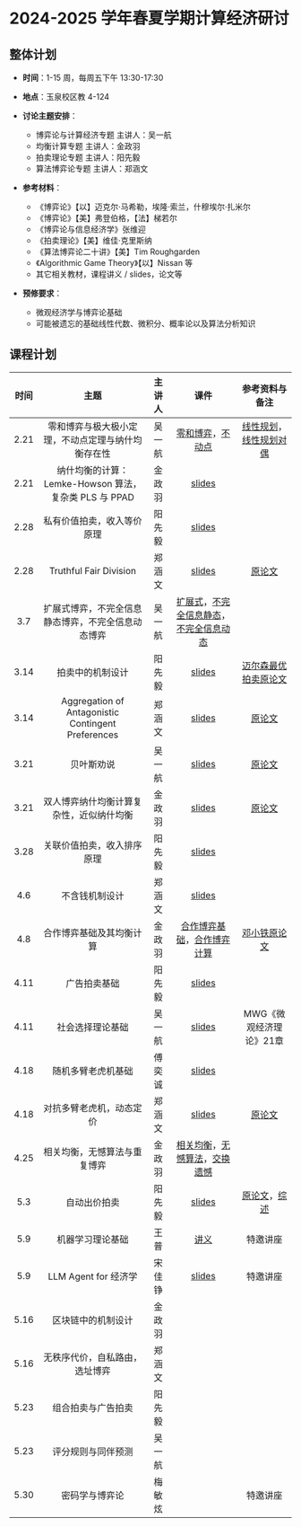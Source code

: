 # 2024-2025 学年春夏学期计算经济研讨

## 整体计划

- **时间**：1-15 周，每周五下午 13:30-17:30

- **地点**：玉泉校区教 4-124

- **讨论主题安排**：
    - 博弈论与计算经济专题 主讲人：吴一航
    - 均衡计算专题 主讲人：金政羽
    - 拍卖理论专题 主讲人：阳先毅
    - 算法博弈论专题 主讲人：郑涵文

- **参考材料**：

    - 《博弈论》【以】迈克尔·马希勒，埃隆·索兰，什穆埃尔·扎米尔
    - 《博弈论》【美】弗登伯格，【法】梯若尔
    - 《博弈论与信息经济学》张维迎
    - 《拍卖理论》【美】维佳·克里斯纳
    - 《算法博弈论二十讲》【美】Tim Roughgarden
    - 《Algorithmic Game Theory》【以】Nissan 等
    - 其它相关教材，课程讲义 / slides，论文等

- **预修要求**：
    - 微观经济学与博弈论基础
    - 可能被遗忘的基础线性代数、微积分、概率论以及算法分析知识

## 课程计划

| 时间 | 主题 | 主讲人 | 课件 | 参考资料与备注 |
| :---: | :----: | :---: | :---: | :---: |
| 2.21 | 零和博弈与极大极小定理，不动点定理与纳什均衡存在性 | 吴一航 | [零和博弈](25sp/25sp-lec1-zero.pdf)，[不动点](25sp/25sp-lec2-ne.pdf) | [线性规划](25sp/lec1-LP-haifeng.pdf)，[线性规划对偶](25sp/lec1-duality-haifeng.pdf) |
| 2.21 | 纳什均衡的计算：Lemke-Howson 算法，复杂类 PLS 与 PPAD | 金政羽 | [slides](25sp/ne_complexity01.pdf) |  |
| 2.28 | 私有价值拍卖，收入等价原理 | 阳先毅 | [slides](25sp/Auction_theory_1.pdf) |  |
| 2.28 | Truthful Fair Division | 郑涵文 | [slides](25sp/25sp-01-fair_division1.pdf) | [原论文](25sp/On%20Existence%20of%20Truthful%20Fair%20Cake%20Cutting%20Mechanisms.pdf) |
| 3.7 | 扩展式博弈，不完全信息静态博弈，不完全信息动态博弈 | 吴一航 | [扩展式](25sp/25sp-lec3-dynamic.pdf)，[不完全信息静态](25sp/25sp-lec4-incomplete.pdf)，[不完全信息动态](25sp/25sp-lec5-signal.pdf) |  |
| 3.14 | 拍卖中的机制设计 | 阳先毅 | [slides](25sp/auction_2.pdf) | [迈尔森最优拍卖原论文](25sp/Optimal%20Auction%20Design.pdf) |
| 3.14 | Aggregation of Antagonistic Contingent Preferences | 郑涵文 | [slides](25sp/25sp-02-Antagonistic_Contingent_Preferences.pdf) | [原论文](25sp/Aggregation%20of%20Antagonistic%20Contingent%20Preferences-%20When%20Is%20It%20Possible?.pdf) |
| 3.21 | 贝叶斯劝说 | 吴一航 | [slides](25sp/25sp-lec6-persuasion.pdf) | [原论文](25sp/Bayesian%20Persuasion.pdf) |
| 3.21 | 双人博弈纳什均衡计算复杂性，近似纳什均衡 | 金政羽 | [slides](25sp/ne_complexity2.pdf) | [原论文](25sp/Settling%20the%20Complexity%20of%20Computing%20Two-Player%20Nash%20Equilibria.pdf) |
| 3.28 | 关联价值拍卖，收入排序原理 | 阳先毅 | [slides](25sp/auction_3.pdf) |  |
| 4.6 | 不含钱机制设计 | 郑涵文 | [slides](25sp/25sp-03-Stable_Matching.pdf) |  |
| 4.8 | 合作博弈基础及其均衡计算 | 金政羽 | [合作博弈基础](25sp/cooperative01.pdf)，[合作博弈计算](25sp/cooperative02.pdf) | [邓小铁原论文](25sp/On%20the%20Complexity%20of%20Cooperative%20Solution%20Concepts.pdf) |
| 4.11 | 广告拍卖基础 | 阳先毅 | [slides](25sp/ad%20auction.pdf) |  |
| 4.11 | 社会选择理论基础 | 吴一航 | [slides](25sp/25sp-lec7-social.pdf) | MWG《微观经济理论》21章 |
| 4.18 | 随机多臂老虎机基础 | 傅奕诚 | [slides](25sp/EC_seminar_MAB.pdf) |  |
| 4.18 | 对抗多臂老虎机，动态定价 | 郑涵文 | [slides](25sp/25sp-04-multi_armed_bandit.pdf) | [原论文](25sp/The%20Value%20of%20Knowing%20a%20Demand%20Curve-%20Bounds%20on%20Regret%20for%20On-line%20Posted-Price%20Auctions.pdf) |
| 4.25 | 相关均衡，无憾算法与重复博弈 | 金政羽 | [相关均衡](25sp/相关均衡.pdf)，[无憾算法](25sp/lec8-mwu.pdf)，[交换遗憾](25sp/lec9-swapR.pdf) |  |
| 5.3 | 自动出价拍卖 | 阳先毅 | [slides](25sp/auto_bidding.pdf) | [原论文](25sp/Autobidding%20with%20Constraints.pdf)，[综述](25sp/Auto-bidding%20and%20Auctions%20in%20Online%20Advertising-%20A%20Survey.pdf) |
| 5.9 | 机器学习理论基础 | 王普 | [讲义](https://note.v1ceversaa.cc/AI/ML%20Theory/) | 特邀讲座 |
| 5.9 | LLM Agent for 经济学 | 宋佳铮 | [slides](25sp/LLM在经济学领域的应用探索.pptx) | 特邀讲座 |
| 5.16 | 区块链中的机制设计 | 金政羽 |  |  |
| 5.16 | 无秩序代价，自私路由，选址博弈 | 郑涵文 |  |  |
| 5.23 | 组合拍卖与广告拍卖 | 阳先毅 |  |  |
| 5.23 | 评分规则与同伴预测 | 吴一航 |  |  |
| 5.30 | 密码学与博弈论 | 梅敏炫 |  | 特邀讲座 |